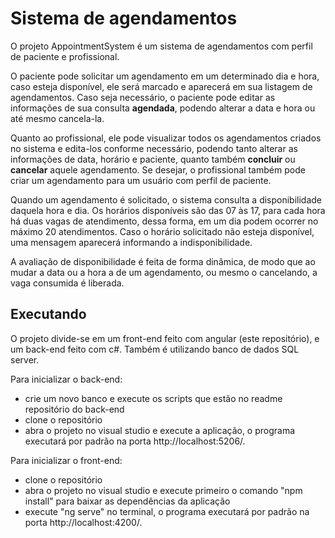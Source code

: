 # Sistema de agendamentos

O projeto AppointmentSystem é um sistema de agendamentos com perfil de paciente e profissional. 

O paciente pode solicitar um agendamento em um determinado dia e hora, caso esteja disponível, ele será marcado e aparecerá em sua listagem de agendamentos. Caso seja necessário, o paciente pode editar as informações de sua consulta  **agendada**, podendo alterar a data e hora  ou até mesmo cancela-la.

Quanto ao profissional, ele pode visualizar todos os agendamentos criados no sistema e edita-los conforme necessário, podendo tanto alterar as informações de data, horário e paciente, quanto também **concluir** ou **cancelar** aquele agendamento. Se desejar, o profissional também pode criar um agendamento para um usuário com perfil de paciente.

Quando um agendamento é solicitado, o sistema consulta a disponibilidade daquela hora e dia. Os horários disponíveis são das 07 às 17, para cada hora há duas vagas de atendimento, dessa forma, em um dia podem ocorrer no máximo 20 atendimentos. Caso o horário solicitado não esteja disponível, uma mensagem aparecerá informando a indisponibilidade.

A avaliação de disponibilidade é feita de forma dinâmica, de modo que ao mudar a data ou a hora a de um agendamento, ou mesmo o cancelando, a vaga consumida é liberada.

## Executando
O projeto divide-se em um front-end feito com angular (este repositório), e um back-end feito com c#. Também é utilizando banco de dados SQL server.

Para inicializar o back-end:
- crie um novo banco e execute os scripts que estão no readme repositório do back-end
- clone o repositório 
- abra o projeto no visual studio e execute a aplicação, o programa executará por padrão na porta http://localhost:5206/.

Para inicializar o front-end:
- clone o repositório
- abra o projeto no visual studio e execute primeiro o comando "npm install" para baixar as dependências da aplicação
- execute "ng serve" no terminal, o programa executará por padrão na porta http://localhost:4200/.
